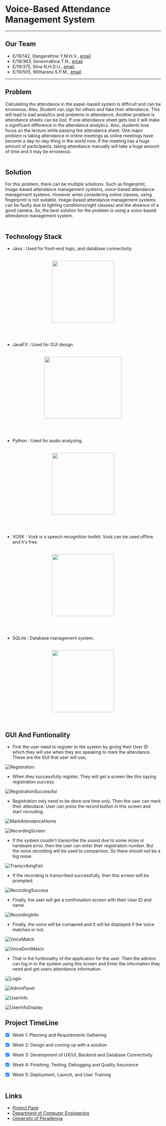 # Voice-Based Attendance Management System

---

<!-- 
This is a sample image, to show how to add images to your page. To learn more options, please refer [this](https://projects.ce.pdn.ac.lk/docs/faq/how-to-add-an-image/)

![Sample Image](./images/sample.png)
 -->

## Our Team
-  E/19/142, Illangarathne Y.M.H.V., [email](mailto:e19142@eng.pdn.ac.lk)
-  E/19/363, Senevirathna T.N., [email](mailto:e19363@eng.pdn.ac.lk)
-  E/19/375, Silva N.H.D.U., [email](mailto:e19375@eng.pdn.ac.lk)
-  E/19/505, Witharana S.P.M., [email](mailto:e19505@eng.pdn.ac.lk)
---

## Problem

Calculating the attendance in the paper-based system is difficult and can be erroneous. Also, Student can sign for others and fake their attendance. This will lead to bad analytics and problems in attendance. Another problem is attendance sheets can be lost. If one attendance sheet gets lost it will make a significant difference in the attendance analytics. Also, students lose focus on the lecture while passing the attendance sheet. One major problem is taking attendance in online meetings as online meetings have become a day-to-day thing in the world now. If the meeting has a huge amount of participants, taking attendance manually will take a huge amount of time and it may be erroneous.<br> <br>



## Solution

For this problem, there can be multiple solutions. Such as fingerprint, image-based attendance management systems, voice-based attendance management systems. However when considering online classes, using fingerprint is not suitable. Image-based attendance management systems can be faulty due to lighting conditions(night classes) and the absence of a good camera. So, the best solution for the problem is using a voice-based attendance management system.
<br> <br>


## Technology Stack

+ Java : Used for front-end logic, and database connectivity.<br><br>
<p align="center">
  <img height="200" src="https://upload.wikimedia.org/wikipedia/en/3/30/Java_programming_language_logo.svg">
</p>
<br>
<br>

+ JavaFX : Used for GUI design.<br><br>
<p align="center">
  <img width = "250" height="200" src="https://upload.wikimedia.org/wikipedia/en/c/cc/JavaFX_Logo.png">
</p>
<br>
<br>

+ Python : Used for audio analyzing.<br><br>
<p align="center">
  <img height="200" src="https://upload.wikimedia.org/wikipedia/commons/thumb/c/c3/Python-logo-notext.svg/1200px-Python-logo-notext.svg.png">
</p>
<br>
<br>

+ VOSK : Vosk is a speech recognition toolkit. Vosk can be used offline and it's free. <br><br>
<p align="center">
  <img height="200" src="https://www.openhab.org/logos/voskstt.png">
</p>
<br>
<br>

+ SQLite : Database management system. <br><br>
<p align="center">
  <img height="200" src="https://download.logo.wine/logo/SQLite/SQLite-Logo.wine.png">
</p>
<br>

## GUI And Funtionality

+ First the user need to register to the system by giving their User ID which they will use when they are speaking to mark the attendance. These are the GUI that user will use,

![Registration](https://github.com/cepdnaclk/e19-co227-voice-based-attendance-management-system/assets/115541700/7c2d71a6-1fc3-4452-a1f7-67c6c59fa586)

+ When they successfully register, They will get a screen like this saying registration success.

![RegistrationSuccessful](https://github.com/cepdnaclk/e19-co227-voice-based-attendance-management-system/assets/115541700/75bd82e6-792d-4b85-80a7-1dd033fd6a52)

+ Registration only need to be done one time only. Then the user can mark their attendace. User can press the record button in this screen and start recroding.
  
![MarkAttendanceHome](https://github.com/cepdnaclk/e19-co227-voice-based-attendance-management-system/assets/115541700/10182477-3215-4004-abbe-9a9fd537b25f)

![RecordingScreen](https://github.com/cepdnaclk/e19-co227-voice-based-attendance-management-system/assets/115541700/359e7da9-9981-492d-a16f-e0e61b4a193d)

+ If the system couldn't transcribe the sound due to some noise or hardware error, then the user can enter their registration number. But the voice recording will be used to comparison. So there should not be a big noise.

![TranscribingFail](https://github.com/cepdnaclk/e19-co227-voice-based-attendance-management-system/assets/115541700/6da7b463-ca77-49c6-8b5b-6132035a4d6e)

+ If the recording is transcribed successfully, then this screen will be prompted.

![RecordingSuccess](https://github.com/cepdnaclk/e19-co227-voice-based-attendance-management-system/assets/115541700/c5c9977d-101b-4525-aab3-da0b920bb488)

+ Finally, the user will get a confirmation screen with their User ID and name.

![RecordingInfo](https://github.com/cepdnaclk/e19-co227-voice-based-attendance-management-system/assets/115541700/1dc4381c-8b8f-48c1-93ca-888769d0c275)

+ Finally, the voice will be comapred and It will be displayed if the voice matches or not.

![VoiceMatch](https://github.com/cepdnaclk/e19-co227-voice-based-attendance-management-system/assets/115541700/ea967ca1-8385-488e-b750-18ba61c509ae)

![VoiceDontMatch](https://github.com/cepdnaclk/e19-co227-voice-based-attendance-management-system/assets/115541700/e674b553-5cd4-496e-bb79-8ecd3fbd8e24)

+ That is the funtionality of the application for the user. Then the admins can log in to the system using this screen and Enter the information they need and get users attendance information.
  
![Login](https://github.com/cepdnaclk/e19-co227-voice-based-attendance-management-system/assets/115541700/3f4816d1-5b21-4997-a76d-3db1626769d2)

![AdminPanel](https://github.com/cepdnaclk/e19-co227-voice-based-attendance-management-system/assets/115541700/e3d06212-d30b-45e6-bdd0-0b5cbfa23e83)

![UserInfo](https://github.com/cepdnaclk/e19-co227-voice-based-attendance-management-system/assets/115541700/5c6ccddc-3219-4848-a827-ee1ceba4715a)

![UserInfoDisplay](https://github.com/cepdnaclk/e19-co227-voice-based-attendance-management-system/assets/115541700/fa771808-ca0e-4b4c-b6b1-3c30c9ddd571)


## Project TimeLine

- [x] Week 1: Planning and Requirements Gathering 
- [x] Week 2: Design and coming up with a solution
- [x] Week 3: Development of UX/UI, Backend  and Database Connectivity
- [x] Week 4: Finishing, Testing, Debugging and Quality Assurance
- [x] Week 5: Deployment, Launch, and User Training
<br> <br>





## Links

- [Project Page](https://cepdnaclk.github.io/e19-co227-voice-based-attendance-management-system/)
- [Department of Computer Engineering](http://www.ce.pdn.ac.lk/)
- [University of Peradeniya](https://eng.pdn.ac.lk/)


[//]: # (Please refer this to learn more about Markdown syntax)
[//]: # (https://github.com/adam-p/markdown-here/wiki/Markdown-Cheatsheet)
